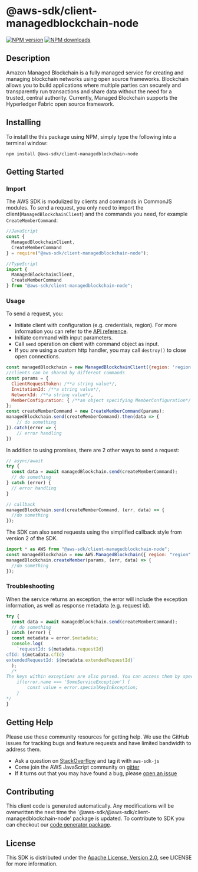 # @aws-sdk/client-managedblockchain-node

[![NPM version](https://img.shields.io/npm/v/@aws-sdk/client-managedblockchain-node/preview.svg)](https://www.npmjs.com/package/@aws-sdk/client-managedblockchain-node)
[![NPM downloads](https://img.shields.io/npm/dm/@aws-sdk/client-managedblockchain-node.svg)](https://www.npmjs.com/package/@aws-sdk/client-managedblockchain-node)

## Description

<p/> <p>Amazon Managed Blockchain is a fully managed service for creating and managing blockchain networks using open source frameworks. Blockchain allows you to build applications where multiple parties can securely and transparently run transactions and share data without the need for a trusted, central authority. Currently, Managed Blockchain supports the Hyperledger Fabric open source framework. </p>

## Installing

To install the this package using NPM, simply type the following into a terminal window:

```
npm install @aws-sdk/client-managedblockchain-node
```

## Getting Started

### Import

The AWS SDK is modulized by clients and commands in CommonJS modules. To send a request, you only need to import the client(`ManagedBlockchainClient`) and the commands you need, for example `CreateMemberCommand`:

```javascript
//JavaScript
const {
  ManagedBlockchainClient,
  CreateMemberCommand
} = require("@aws-sdk/client-managedblockchain-node");
```

```javascript
//TypeScript
import {
  ManagedBlockchainClient,
  CreateMemberCommand
} from "@aws-sdk/client-managedblockchain-node";
```

### Usage

To send a request, you:

- Initiate client with configuration (e.g. credentials, region). For more information you can refer to the [API reference][].
- Initiate command with input parameters.
- Call `send` operation on client with command object as input.
- If you are using a custom http handler, you may call `destroy()` to close open connections.

```javascript
const managedBlockchain = new ManagedBlockchainClient({region: 'region'});
//clients can be shared by different commands
const params = {
  ClientRequestToken: /**a string value*/,
  InvitationId: /**a string value*/,
  NetworkId: /**a string value*/,
  MemberConfiguration: { /**an object specifying MemberConfiguration*/ },
};
const createMemberCommand = new CreateMemberCommand(params);
managedBlockchain.send(createMemberCommand).then(data => {
    // do something
}).catch(error => {
    // error handling
})
```

In addition to using promises, there are 2 other ways to send a request:

```javascript
// async/await
try {
  const data = await managedBlockchain.send(createMemberCommand);
  // do something
} catch (error) {
  // error handling
}
```

```javascript
// callback
managedBlockchain.send(createMemberCommand, (err, data) => {
  //do something
});
```

The SDK can also send requests using the simplified callback style from version 2 of the SDK.

```javascript
import * as AWS from "@aws-sdk/client-managedblockchain-node";
const managedBlockchain = new AWS.ManagedBlockchain({ region: "region" });
managedBlockchain.createMember(params, (err, data) => {
  //do something
});
```

### Troubleshooting

When the service returns an exception, the error will include the exception information, as well as response metadata (e.g. request id).

```javascript
try {
  const data = await managedBlockchain.send(createMemberCommand);
  // do something
} catch (error) {
  const metadata = error.$metadata;
  console.log(
    `requestId: ${metadata.requestId}
cfId: ${metadata.cfId}
extendedRequestId: ${metadata.extendedRequestId}`
  );
  /*
The keys within exceptions are also parsed. You can access them by specifying exception names:
    if(error.name === 'SomeServiceException') {
        const value = error.specialKeyInException;
    }
*/
}
```

## Getting Help

Please use these community resources for getting help. We use the GitHub issues for tracking bugs and feature requests and have limited bandwidth to address them.

- Ask a question on [StackOverflow](https://stackoverflow.com/questions/tagged/aws-sdk-js) and tag it with `aws-sdk-js`
- Come join the AWS JavaScript community on [gitter](https://gitter.im/aws/aws-sdk-js-v3)
- If it turns out that you may have found a bug, please [open an issue](https://github.com/aws/aws-sdk-js-v3/issues)

## Contributing

This client code is generated automatically. Any modifications will be overwritten the next time the `@aws-sdk/@aws-sdk/client-managedblockchain-node' package is updated. To contribute to SDK you can checkout our [code generator package][].

## License

This SDK is distributed under the
[Apache License, Version 2.0](http://www.apache.org/licenses/LICENSE-2.0),
see LICENSE for more information.

[code generator package]: https://github.com/aws/aws-sdk-js-v3/tree/master/packages/service-types-generator
[api reference]: https://docs.aws.amazon.com/AWSJavaScriptSDK/latest/
